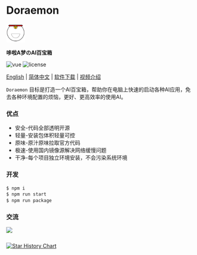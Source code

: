 # Doraemon

<img src="./assets/icon.png" style="width: 50px; height:50px; margin: 0" />

**哆啦A梦のAI百宝箱**

<p>
  <a>
    <img src="https://img.shields.io/badge/version-1.0.0-brightgreen.svg" alt="vue">
  </a>
  <a>
    <img src="https://img.shields.io/github/license/mashape/apistatus.svg" alt="license">
  </a>
</p>

[English](https://github.com/Ewall1106/Doraemon/blob/main/README.en.md) | [简体中文](https://github.com/Ewall1106/Doraemon/blob/main/README.md) | [软件下载](https://zhuzhukeji.cn/doraemon) | [视频介绍]()

`Doraemon` 目标是打造一个AI百宝箱，帮助你在电脑上快速的启动各种AI应用，免去各种环境配置的烦恼，更好、更高效率的使用AI。

### 优点

- 安全-代码全部透明开源
- 轻量-安装包体积轻量可控
- 原味-原汁原味拉取官方代码
- 极速-使用国内镜像源解决网络缓慢问题
- 干净-每个项目独立环境安装，不会污染系统环境

### 开发

```bash
$ npm i
$ npm run start
$ npm run package
```

### 交流

<img width="180" src="https://zhuzhukeji.cn/assets/qr-87b52d98.jpg">

###

###

<a href="https://star-history.com/#Ewall1106/Doraemon&Date">
  <picture>
    <source media="(prefers-color-scheme: dark)" srcset="https://api.star-history.com/svg?repos=Ewall1106/Doraemon&type=Date&theme=dark" />
    <source media="(prefers-color-scheme: light)" srcset="https://api.star-history.com/svg?repos=Ewall1106/Doraemon&type=Date" />
    <img alt="Star History Chart" src="https://api.star-history.com/svg?repos=Ewall1106/Doraemon&type=Date" />
  </picture>
</a>

